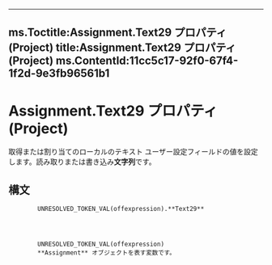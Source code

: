 

---
ms.Toctitle:Assignment.Text29 プロパティ (Project)
title:Assignment.Text29 プロパティ (Project)
ms.ContentId:11cc5c17-92f0-67f4-1f2d-9e3fb96561b1
---
# Assignment.Text29 プロパティ (Project)




取得または割り当てのローカルのテキスト ユーザー設定フィールドの値を設定します。読み取りまたは書き込み**文字列**です。

## 構文

            UNRESOLVED_TOKEN_VAL(offexpression).**Text29**




            UNRESOLVED_TOKEN_VAL(offexpression)
            **Assignment** オブジェクトを表す変数です。




